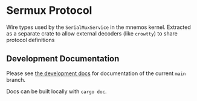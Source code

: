 # Sermux Protocol

Wire types used by the `SerialMuxService` in the mnemos kernel. Extracted as a separate crate to allow external decoders (like `crowtty`) to share protocol definitions

## Development Documentation

Please see [the development docs](https://mnemos-dev.jamesmunns.com/doc/sermux-proto/index.html) for documentation of the current `main` branch.

Docs can be built locally with `cargo doc`.
